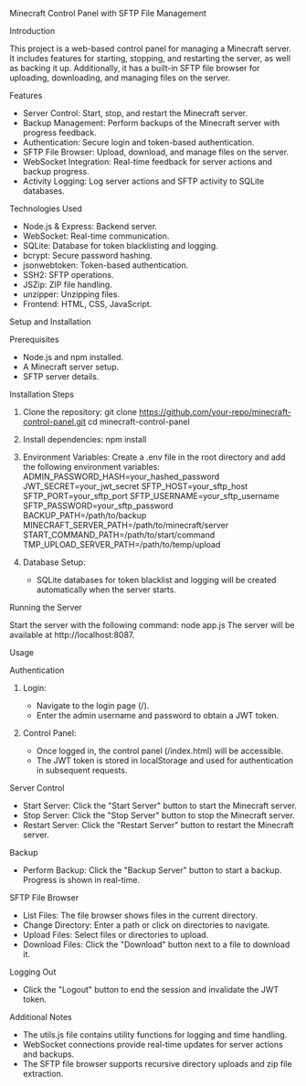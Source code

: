 Minecraft Control Panel with SFTP File Management

Introduction

This project is a web-based control panel for managing a Minecraft server. It includes features for starting, stopping, and restarting the server, as well as backing it up. Additionally, it has a built-in SFTP file browser for uploading, downloading, and managing files on the server.

Features

- Server Control: Start, stop, and restart the Minecraft server.
- Backup Management: Perform backups of the Minecraft server with progress feedback.
- Authentication: Secure login and token-based authentication.
- SFTP File Browser: Upload, download, and manage files on the server.
- WebSocket Integration: Real-time feedback for server actions and backup progress.
- Activity Logging: Log server actions and SFTP activity to SQLite databases.

Technologies Used

- Node.js & Express: Backend server.
- WebSocket: Real-time communication.
- SQLite: Database for token blacklisting and logging.
- bcrypt: Secure password hashing.
- jsonwebtoken: Token-based authentication.
- SSH2: SFTP operations.
- JSZip: ZIP file handling.
- unzipper: Unzipping files.
- Frontend: HTML, CSS, JavaScript.

Setup and Installation

Prerequisites

- Node.js and npm installed.
- A Minecraft server setup.
- SFTP server details.

Installation Steps

1. Clone the repository:
    git clone https://github.com/your-repo/minecraft-control-panel.git
    cd minecraft-control-panel

2. Install dependencies:
    npm install

3. Environment Variables:
    Create a .env file in the root directory and add the following environment variables:
    ADMIN_PASSWORD_HASH=your_hashed_password
    JWT_SECRET=your_jwt_secret
    SFTP_HOST=your_sftp_host
    SFTP_PORT=your_sftp_port
    SFTP_USERNAME=your_sftp_username
    SFTP_PASSWORD=your_sftp_password
    BACKUP_PATH=/path/to/backup
    MINECRAFT_SERVER_PATH=/path/to/minecraft/server
    START_COMMAND_PATH=/path/to/start/command
    TMP_UPLOAD_SERVER_PATH=/path/to/temp/upload

4. Database Setup:
    - SQLite databases for token blacklist and logging will be created automatically when the server starts.

Running the Server

Start the server with the following command:
node app.js
The server will be available at http://localhost:8087.

Usage

Authentication

1. Login:
    - Navigate to the login page (/).
    - Enter the admin username and password to obtain a JWT token.

2. Control Panel:
    - Once logged in, the control panel (/index.html) will be accessible.
    - The JWT token is stored in localStorage and used for authentication in subsequent requests.

Server Control

- Start Server: Click the "Start Server" button to start the Minecraft server.
- Stop Server: Click the "Stop Server" button to stop the Minecraft server.
- Restart Server: Click the "Restart Server" button to restart the Minecraft server.

Backup

- Perform Backup: Click the "Backup Server" button to start a backup. Progress is shown in real-time.

SFTP File Browser

- List Files: The file browser shows files in the current directory.
- Change Directory: Enter a path or click on directories to navigate.
- Upload Files: Select files or directories to upload.
- Download Files: Click the "Download" button next to a file to download it.

Logging Out

- Click the "Logout" button to end the session and invalidate the JWT token.

Additional Notes

- The utils.js file contains utility functions for logging and time handling.
- WebSocket connections provide real-time updates for server actions and backups.
- The SFTP file browser supports recursive directory uploads and zip file extraction.

